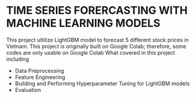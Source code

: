 # TIME SERIES FORERCASTING WITH MACHINE LEARNING MODELS

This project ultilize LightGBM model to forecast 5 different stock prices in Vietnam. This project is originally built on Google Colab; therefore, some codes are only usable on Google Colab
What covered in this project including 
- Data Preprocessing
- Feature Engineering
- Building and Performing Hyperparameter Tuning for LightGBM models
- Evaluation 
